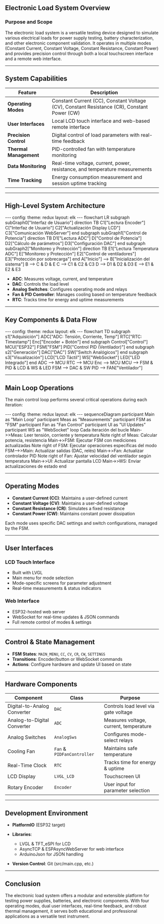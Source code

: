 ## Electronic Load System Overview

### Purpose and Scope

The electronic load system is a versatile testing device designed to simulate various electrical loads for power supply testing, battery characterization, and other electronic component validation. It operates in multiple modes (Constant Current, Constant Voltage, Constant Resistance, Constant Power) and provides precision control through both a local touchscreen interface and a remote web interface.

---

## System Capabilities

| Feature                | Description                                                                                 |
| ---------------------- | ------------------------------------------------------------------------------------------- |
| **Operating Modes**    | Constant Current (CC), Constant Voltage (CV), Constant Resistance (CR), Constant Power (CW) |
| **User Interfaces**    | Local LCD touch interface and web-based remote interface                                    |
| **Precision Control**  | Digital control of load parameters with real-time feedback                                  |
| **Thermal Management** | PID-controlled fan with temperature monitoring                                              |
| **Data Monitoring**    | Real-time voltage, current, power, resistance, and temperature measurements                 |
| **Time Tracking**      | Energy consumption measurement and session uptime tracking                                  |

---

## High-Level System Architecture

<div class="mermaid">
---
config:
  theme: redux
  layout: elk
---
flowchart LR
 subgraph subGraph0["Interfaz de Usuario"]
    direction TB
        C1["Lectura Encoder"]
        C["Interfaz de Usuario"]
        C2["Actualización Display LCD"]
        C3["Comunicación WebServer"]
  end
 subgraph subGraph1["Control de Potencia"]
    direction TB
        D1["Lectura ADC"]
        D["Control de Potencia"]
        D2["Cálculo de parámetros"]
        D3["Configuración DAC"]
  end
 subgraph subGraph2["Monitoreo y Protección"]
    direction TB
        E1["Lectura Temperatura ADC"]
        E["Monitoreo y Protección"]
        E2["Control de ventiladores"]
        E3["Protección por sobrecarga"]
  end
    A["Inicio"] --> B["Inicialización del sistema"]
    B --> C & D & E
    C --> C1 & C2 & C3
    D --> D1 & D2 & D3
    E --> E1 & E2 & E3
</div>

* **ADC**: Measures voltage, current, and temperature
* **DAC**: Controls the load level
* **Analog Switches**: Configures operating mode and relays
* **Fan & PID Controller**: Manages cooling based on temperature feedback
* **RTC**: Tracks time for energy and uptime measurements

---

## Key Components & Data Flow

<div class="mermaid">
---
config:
  theme: redux
  layout: elk
---
flowchart TD
 subgraph s1["Adquisición"]
        ADC["ADC: Tensión, Corriente, Temp"]
        RTC["RTC: Timestamp"]
        Enc["Encoder + Botón"]
  end
 subgraph Control["Control"]
        MCU["ESP32"]
        FSM["FSM"]
        PID["Control PID (Ventilador)"]
  end
 subgraph s2["Generación"]
        DAC["DAC"]
        SW["Switch Analógicos"]
  end
 subgraph s3["Visualización"]
        LCD["LCD Táctil"]
        WS["WebSocket"]
        LED["LED Integrado"]
  end
    ADC --> MCU
    RTC --> MCU
    Enc --> MCU
    MCU --> FSM & PID & LCD & WS & LED
    FSM --> DAC & SW
    PID --> FAN["Ventilador"]
</div>

---

## Main Loop Operations

The main control loop performs several critical operations during each iteration:

<div class="mermaid">
---
config:
  theme: redux
  layout: elk
---
sequenceDiagram
    participant Main as "Main Loop"
    participant Meas as "Measurements"
    participant FSM as "FSM"
    participant Fan as "Fan Control"
    participant UI as "UI Updates"
    participant WS as "WebSocket"
    loop Cada iteración del bucle
        Main->>Meas: Leer tensión, corriente y temperatura
        Note right of Meas: Calcular potencia, resistencia
        Main->>FSM: Ejecutar FSM con mediciones actualizadas
        Note right of FSM: Ejecutar operaciones específicas del modo
        FSM-->>Main: Actualizar salidas (DAC, relés)
        Main->>Fan: Actualizar controlador PID
        Note right of Fan: Ajustar velocidad del ventilador según temperatura
        Main->>UI: Actualizar pantalla LCD
        Main->>WS: Enviar actualizaciones de estado
    end
</div>

---

## Operating Modes

* **Constant Current (CC)**: Maintains a user-defined current
* **Constant Voltage (CV)**: Maintains a user-defined voltage
* **Constant Resistance (CR)**: Simulates a fixed resistance
* **Constant Power (CW)**: Maintains constant power dissipation

Each mode uses specific DAC settings and switch configurations, managed by the FSM.

---

## User Interfaces

### LCD Touch Interface

* Built with LVGL
* Main menu for mode selection
* Mode-specific screens for parameter adjustment
* Real-time measurements & status indicators

### Web Interface

* ESP32-hosted web server
* WebSocket for real-time updates & JSON commands
* Full remote control of modes & settings

---

## Control & State Management

* **FSM States**: `MAIN_MENU`, `CC`, `CV`, `CR`, `CW`, `SETTINGS`
* **Transitions**: Encoder/button or WebSocket commands
* **Actions**: Configure hardware and update UI based on state

---

## Hardware Components

| Component                   | Class                      | Purpose                                |
| --------------------------- | -------------------------- | -------------------------------------- |
| Digital-to-Analog Converter | `DAC`                      | Controls load level via gate voltage   |
| Analog-to-Digital Converter | `ADC`                      | Measures voltage, current, temperature |
| Analog Switches             | `AnalogSws`                | Configures mode-select relays          |
| Cooling Fan                 | `Fan` & `PIDFanController` | Maintains safe temperature             |
| Real-Time Clock             | `RTC`                      | Tracks time for energy & uptime        |
| LCD Display                 | `LVGL_LCD`                 | Touchscreen UI                         |
| Rotary Encoder              | `Encoder`                  | User input for parameter selection     |

---

## Development Environment

* **PlatformIO** (ESP32 target)
* **Libraries**:

  * LVGL & TFT\_eSPI for LCD
  * AsyncTCP & ESPAsyncWebServer for web interface
  * ArduinoJson for JSON handling
* **Version Control**: Git (src/main.cpp, etc.)

---

## Conclusion

The electronic load system offers a modular and extensible platform for testing power supplies, batteries, and electronic components. With four operating modes, dual user interfaces, real-time feedback, and robust thermal management, it serves both educational and professional applications as a versatile test instrument.
